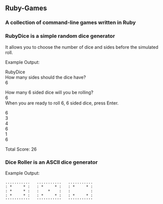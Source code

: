 ## Ruby-Games 
### A collection of command-line games written in Ruby

### RubyDice is a simple random dice generator

It allows you to choose the number of dice and sides before the simulated roll.

Example Output:  

RubyDice  
How many sides should the dice have?  
6  

How many 6 sided dice will you be rolling?  
6  
When you are ready to roll 6, 6 sided dice, press Enter.  

6  
3  
4  
6  
1  
6  

Total Score: 26


### Dice Roller is an ASCII dice generator

Example Output:
````
...........   ...........   ...........
: *     * :   : *     * :   : *     * :
: *     * :   :    *    :   :         :
: *     * :   : *     * :   : *     * :
'''''''''''   '''''''''''   '''''''''''
````